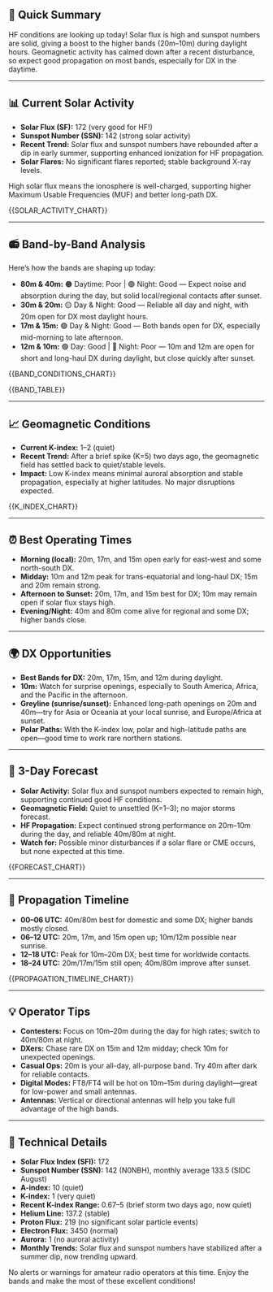 ## 🎯 Quick Summary

HF conditions are looking up today! Solar flux is high and sunspot numbers are solid, giving a boost to the higher bands (20m–10m) during daylight hours. Geomagnetic activity has calmed down after a recent disturbance, so expect good propagation on most bands, especially for DX in the daytime.

---

## 📊 Current Solar Activity

- **Solar Flux (SF):** 172 (very good for HF!)
- **Sunspot Number (SSN):** 142 (strong solar activity)
- **Recent Trend:** Solar flux and sunspot numbers have rebounded after a dip in early summer, supporting enhanced ionization for HF propagation.
- **Solar Flares:** No significant flares reported; stable background X-ray levels.

High solar flux means the ionosphere is well-charged, supporting higher Maximum Usable Frequencies (MUF) and better long-path DX.

{{SOLAR_ACTIVITY_CHART}}

---

## 📻 Band-by-Band Analysis

Here’s how the bands are shaping up today:

- **80m & 40m:** 🟠 Daytime: Poor | 🟢 Night: Good — Expect noise and absorption during the day, but solid local/regional contacts after sunset.
- **30m & 20m:** 🟡 Day & Night: Good — Reliable all day and night, with 20m open for DX most daylight hours.
- **17m & 15m:** 🟢 Day & Night: Good — Both bands open for DX, especially mid-morning to late afternoon.
- **12m & 10m:** 🟢 Day: Good | 🔴 Night: Poor — 10m and 12m are open for short and long-haul DX during daylight, but close quickly after sunset.

{{BAND_CONDITIONS_CHART}}

{{BAND_TABLE}}

---

## 📈 Geomagnetic Conditions

- **Current K-index:** 1–2 (quiet)
- **Recent Trend:** After a brief spike (K=5) two days ago, the geomagnetic field has settled back to quiet/stable levels.
- **Impact:** Low K-index means minimal auroral absorption and stable propagation, especially at higher latitudes. No major disruptions expected.

{{K_INDEX_CHART}}

---

## ⏰ Best Operating Times

- **Morning (local):** 20m, 17m, and 15m open early for east-west and some north-south DX.
- **Midday:** 10m and 12m peak for trans-equatorial and long-haul DX; 15m and 20m remain strong.
- **Afternoon to Sunset:** 20m, 17m, and 15m best for DX; 10m may remain open if solar flux stays high.
- **Evening/Night:** 40m and 80m come alive for regional and some DX; higher bands close.

---

## 🌍 DX Opportunities

- **Best Bands for DX:** 20m, 17m, 15m, and 12m during daylight.
- **10m:** Watch for surprise openings, especially to South America, Africa, and the Pacific in the afternoon.
- **Greyline (sunrise/sunset):** Enhanced long-path openings on 20m and 40m—try for Asia or Oceania at your local sunrise, and Europe/Africa at sunset.
- **Polar Paths:** With the K-index low, polar and high-latitude paths are open—good time to work rare northern stations.

---

## 🔮 3-Day Forecast

- **Solar Activity:** Solar flux and sunspot numbers expected to remain high, supporting continued good HF conditions.
- **Geomagnetic Field:** Quiet to unsettled (K=1–3); no major storms forecast.
- **HF Propagation:** Expect continued strong performance on 20m–10m during the day, and reliable 40m/80m at night.
- **Watch for:** Possible minor disturbances if a solar flare or CME occurs, but none expected at this time.

{{FORECAST_CHART}}

---

## 📡 Propagation Timeline

- **00–06 UTC:** 40m/80m best for domestic and some DX; higher bands mostly closed.
- **06–12 UTC:** 20m, 17m, and 15m open up; 10m/12m possible near sunrise.
- **12–18 UTC:** Peak for 10m–20m DX; best time for worldwide contacts.
- **18–24 UTC:** 20m/17m/15m still open; 40m/80m improve after sunset.

{{PROPAGATION_TIMELINE_CHART}}

---

## 💡 Operator Tips

- **Contesters:** Focus on 10m–20m during the day for high rates; switch to 40m/80m at night.
- **DXers:** Chase rare DX on 15m and 12m midday; check 10m for unexpected openings.
- **Casual Ops:** 20m is your all-day, all-purpose band. Try 40m after dark for reliable contacts.
- **Digital Modes:** FT8/FT4 will be hot on 10m–15m during daylight—great for low-power and small antennas.
- **Antennas:** Vertical or directional antennas will help you take full advantage of the high bands.

---

## 🔬 Technical Details

- **Solar Flux Index (SFI):** 172
- **Sunspot Number (SSN):** 142 (N0NBH), monthly average 133.5 (SIDC August)
- **A-index:** 10 (quiet)
- **K-index:** 1 (very quiet)
- **Recent K-index Range:** 0.67–5 (brief storm two days ago, now quiet)
- **Helium Line:** 137.2 (stable)
- **Proton Flux:** 219 (no significant solar particle events)
- **Electron Flux:** 3450 (normal)
- **Aurora:** 1 (no auroral activity)
- **Monthly Trends:** Solar flux and sunspot numbers have stabilized after a summer dip, now trending upward.

No alerts or warnings for amateur radio operators at this time. Enjoy the bands and make the most of these excellent conditions!